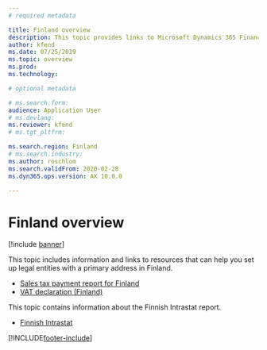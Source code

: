 ```yaml
---
# required metadata

title: Finland overview
description: This topic provides links to Microsoft Dynamics 365 Finance documentation resources for Finland. 
author: kfend
ms.date: 07/25/2019
ms.topic: overview
ms.prod: 
ms.technology: 

# optional metadata

# ms.search.form: 
audience: Application User
# ms.devlang: 
ms.reviewer: kfend
# ms.tgt_pltfrm: 

ms.search.region: Finland
# ms.search.industry: 
ms.author: roschlom
ms.search.validFrom: 2020-02-28
ms.dyn365.ops.version: AX 10.0.0

---
```


# Finland overview

[!include [banner](../includes/banner.md)]

This topic includes information and links to resources that can help you set up legal entities with a primary address in Finland.

- [Sales tax payment report for Finland](emea-fin-sales-tax-payment-report-finland.md)
- [VAT declaration (Finland)](emea-fin-vat-declaration.md)

This topic contains information about the Finnish Intrastat report.

- [Finnish Intrastat](emea-fin-intrastat.md)

[!INCLUDE[footer-include](../../includes/footer-banner.md)]
